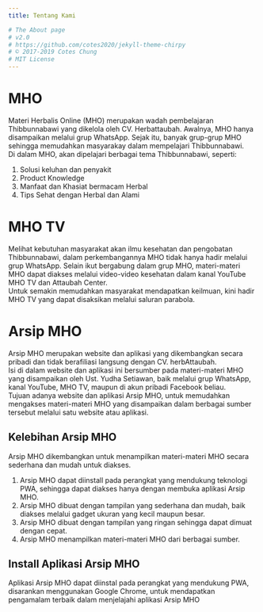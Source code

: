 ```yaml
---
title: Tentang Kami

# The About page
# v2.0
# https://github.com/cotes2020/jekyll-theme-chirpy
# © 2017-2019 Cotes Chung
# MIT License
---
```


<h1>MHO</h1>

<div class="paraph">Materi Herbalis Online (MHO) merupakan wadah pembelajaran Thibbunnabawi yang dikelola oleh CV. Herbattaubah. Awalnya, MHO hanya disampaikan melalui grup WhatsApp. Sejak itu, banyak grup-grup MHO sehingga memudahkan masyarakay dalam mempelajari Thibbunnabawi.<div class="paraph">

<div class="paraph">Di dalam MHO, akan dipelajari berbagai tema Thibbunnabawi, seperti:</div>
<ol>
    <li>Solusi keluhan dan penyakit</li>
    <li>Product Knowledge</li>
    <li>Manfaat dan Khasiat bermacam Herbal</li>
    <li>Tips Sehat dengan Herbal dan Alami</li>
</ol>

<h1>MHO TV</h1>

<div class="paraph">Melihat kebutuhan masyarakat akan ilmu kesehatan dan pengobatan Thibbunnabawi, dalam perkembangannya MHO tidak hanya hadir melalui grup WhatsApp. Selain ikut bergabung dalam grup MHO, materi-materi MHO dapat diakses melalui video-video kesehatan dalam kanal YouTube MHO TV dan Attaubah Center.</div>

<div class="paraph">Untuk semakin memudahkan masyarakat mendapatkan keilmuan, kini hadir MHO TV yang dapat disaksikan melalui saluran parabola.</div>

<h1 id='arsip-mho'>Arsip MHO</h1>

<div class="paraph">Arsip MHO merupakan website dan aplikasi yang dikembangkan secara pribadi dan tidak berafiliasi langsung dengan CV. herbAttaubah.</div>

<div class="paraph">Isi di dalam website dan aplikasi ini bersumber pada materi-materi MHO yang disampaikan oleh Ust. Yudha Setiawan, baik melalui grup WhatsApp, kanal YouTube, MHO TV, maupun di akun pribadi Facebook beliau.</div>

<div class="paraph">Tujuan adanya website dan aplikasi Arsip MHO, untuk memudahkan mengakses materi-materi MHO yang disampaikan dalam berbagai sumber tersebut melalui satu website atau aplikasi.</div>

<h2>Kelebihan Arsip MHO</h2>

<div class="paraph">Arsip MHO dikembangkan untuk menampilkan materi-materi MHO secara sederhana dan mudah untuk diakses.</div>
<ol>
    <li>Arsip MHO dapat diinstall pada perangkat yang mendukung teknologi PWA, sehingga dapat diakses hanya dengan membuka aplikasi Arsip MHO.</li>
    <li>Arsip MHO dibuat dengan tampilan yang sederhana dan mudah, baik diakses melalui gadget ukuran yang kecil maupun besar.</li>
    <li>Arsip MHO dibuat dengan tampilan yang ringan sehingga dapat dimuat dengan cepat.</li>
    <li>Arsip MHO menampilkan materi-materi MHO dari berbagai sumber.</li>
</ol>

<h2>Install Aplikasi Arsip MHO</h2>

<div class="paraph">Aplikasi Arsip MHO dapat diinstal pada perangkat yang mendukung PWA, disarankan menggunakan Google Chrome, untuk mendapatkan pengamalam terbaik dalam menjelajahi aplikasi Arsip MHO</div>

<pwa-install manifestpath="{{ site.baseurl }}/assets/img/brand/manifest.webmanifest" explainer="MHO App menghadirkan materi-materi MHO langsung di perangkat Anda. Insya-Alloh, kami akan mengupdate database materi MHO secara berkala" descriptionheader="Deskripsi" installbuttontext="Install" featuresheader="Kelebihan" ></pwa-install>